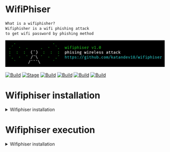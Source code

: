 # WifiPhiser

```
What is a wifiphisher?
Wifiphisher is a wifi phishing attack
to get wifi password by phishing method
```

<p align="center">
  <img src="imgs/banner.jpg">
</p>

[![Build](https://img.shields.io/badge/Wifiphiser-brightgreen.svg?maxAge=259200)]()
[![Stage](https://img.shields.io/badge/Release-1.0-brightgreen.svg)]()
[![Build](https://img.shields.io/badge/Supported_Android-Linux-orange.svg)]()
[![Build](https://img.shields.io/badge/Available-Termux-red.svg?maxAge=259200)]()
[![Build](https://img.shields.io/badge/Language-bash-blue.svg?maxAge=259200)]()
[![Build](https://img.shields.io/badge/contributions-katandev18-blue.svg?style=flat)]()

# Wifiphiser installation

<details>
<summary>Wifiphiser installation</summary>

```
To install Wifiphiser you should
execute the following commands.
And save ngrok in the wifiphiser folder.
```
# Kali Linux
> sudo apt-get update

> sudo apt-get install git python3 bash wget unzip curl

> git clone https://github.com/katandev18/wifiphiser

> Download [ngrok](http://ngrok.com) and seve ngrok in the wifiphiser folder

> cd wifiphiser

> chmod 777 wifiphiser.sh

# Termux
> pkg update

> pkg install git python git bash wget unzip curl

> git clone https://github.com/katandev18/wifiphiser

> Download [ngrok](http://ngrok.com) and seve ngrok in the wifiphiser folder

> cd wifiphiser

> chmod 777 wifiphiser.sh

# Windows
- [php](https://www.php.net/downloads.php)
- [curl](https://curl.se/windows/)
- [python3](https://www.python.org/downloads/)
- [bash](https://git-scm.com/downloads)
- [ngrok](http://ngrok.com)
</details>

# Wifiphiser execution
<details>
<summary>Wifiphiser installation</summary>

```
To run Wifiphuser you should
execute the following command.
```

> ./wifiphiser.sh 
<details>

# Demo
[![asciicast](https://asciinema.org/a/Govx3EEzK2nHOPAo7KbXJ6XX9.svg)](https://asciinema.org/a/Govx3EEzK2nHOPAo7KbXJ6XX9)

[![Donasi](https://encrypted-tbn0.gstatic.com/images?q=tbn:ANd9GcQgReVkf8G4Bncx7qWdmInaWuG7Q-w7R8sux7hABHFBvBJzpuMPZ6q6AOSJ&s=10)](https://saweria.co/katandev18)
